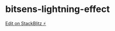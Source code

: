 # bitsens-lightning-effect

[Edit on StackBlitz ⚡️](https://stackblitz.com/edit/bitsens-lightning-effect)
